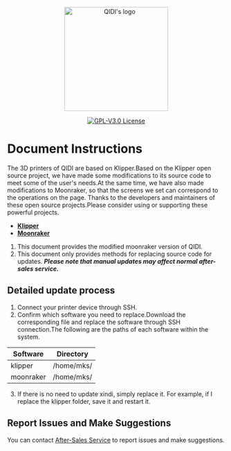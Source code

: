 <p align="center"><img src="https://github.com/QIDITECH/QIDI_MAX3/blob/main/other/QIDI.png" height="240" alt="QIDI's logo" /></p>
<p align="center"><a href="LICENSE"><img alt="GPL-V3.0 License" src="https://github.com/QIDITECH/QIDI_MAX3/blob/main/other/qidi.svg"></a></p>

# Document Instructions
The 3D printers of QIDI are based on Klipper.Based on the Klipper open source project, we have made some modifications to its source code to meet some of the user's needs.At the same time, we have also made modifications to Moonraker, so that the screens we set can correspond to the operations on the page.
Thanks to the developers and maintainers of these open source projects.Please consider using or supporting these powerful projects.
- <a href="https://github.com/Klipper3d/klipper">**Klipper**</a>
- <a href="https://github.com/Arksine/moonraker">**Moonraker**</a>

1. This document provides the modified moonraker version of QIDI.
2. This document only provides methods for replacing source code for updates.
***Please note that manual updates may affect normal after-sales service.***  

## Detailed update process
1. Connect your printer device through SSH.
2. Confirm which software you need to replace.Download the corresponding file and replace the software through SSH connection.The following are the paths of each software within the system.

  Software|Directory
  ---|---
  klipper|/home/mks/
  moonraker|/home/mks/

3. If there is no need to update xindi, simply replace it. For example, if I replace the klipper folder, save it and restart it.

## Report Issues and Make Suggestions
You can contact [After-Sales Service](https://qidi3d.com/pages/warranty-policy-after-sales-support) to report issues and make suggestions.













  
